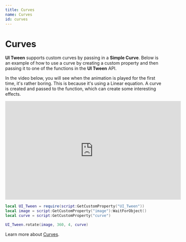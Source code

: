 ```yaml
---
title: Curves
name: Curves
id: curves
---
```


# Curves

**UI Tween** supports custom curves by passing in a **Simple Curve**. Below is an example of how to use a curve by creating a custom property and then passing it to one of the functions in the **UI Tween** API.

In the video below, you will see when the animation is played for the first time, it's rather boring. This is because it's using a Linear equation. A curve is created and passed to the function, which can create some interesting effects.

<iframe width="560" height="315" src="https://www.youtube.com/embed/mtGxd1rPO6k" title="YouTube video player" frameborder="0" allow="accelerometer; autoplay; clipboard-write; encrypted-media; gyroscope; picture-in-picture" allowfullscreen></iframe>

```lua
local UI_Tween = require(script:GetCustomProperty("UI_Tween"))
local image = script:GetCustomProperty("image"):WaitForObject()
local curve = script:GetCustomProperty("curve")

UI_Tween.rotate(image, 360, 4, curve)
```

Learn more about [Curves](https://docs.coregames.com/references/curves/).
